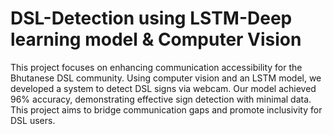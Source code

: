 # DSL-Detection using LSTM-Deep learning model & Computer Vision
This project focuses on enhancing communication accessibility for the Bhutanese DSL community. Using computer vision and an LSTM model, we developed a system to detect DSL signs via webcam. Our model achieved 96% accuracy, demonstrating effective sign detection with minimal data. This project aims to bridge communication gaps and promote inclusivity for DSL users.
